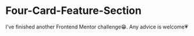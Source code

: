 # Four-Card-Feature-Section
I've finished another Frontend Mentor challenge😁. Any advice is welcome💗
